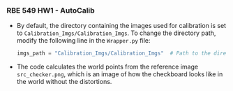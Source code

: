 ### RBE 549 HW1 - AutoCalib ###

* By default, the directory containing the images used for calibration is set to `Calibration_Imgs/Calibration_Imgs`. To change the directory path, modify the following line in the `Wrapper.py` file:

  ```python
  imgs_path = "Calibration_Imgs/Calibration_Imgs"  # Path to the directory containing the calibration images

* The code calculates the world points from the reference image `src_checker.png`, which is an image of how the checkboard looks like in the world without the distortions. 
